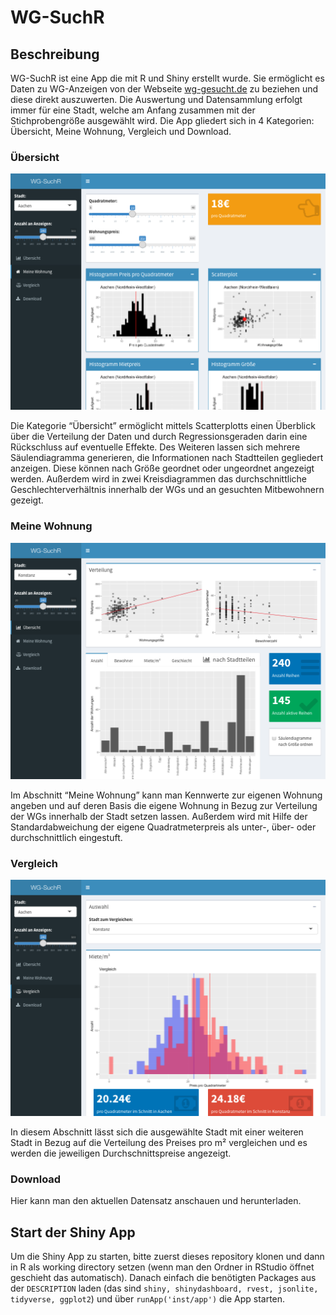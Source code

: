WG-SuchR
================

## Beschreibung

WG-SuchR ist eine App die mit R und Shiny erstellt wurde. Sie ermöglicht
es Daten zu WG-Anzeigen von der Webseite
[wg-gesucht.de](http://www.wg-gesucht.de) zu beziehen und diese direkt
auszuwerten. Die Auswertung und Datensammlung erfolgt immer für eine
Stadt, welche am Anfang zusammen mit der Stichprobengröße ausgewählt
wird. Die App gliedert sich in 4 Kategorien: Übersicht, Meine Wohnung,
Vergleich und Download.

### Übersicht

![Screenshot des Bereichs Übersicht](screenshots/meine-wohnung.png)

Die Kategorie “Übersicht” ermöglicht mittels Scatterplotts einen
Überblick über die Verteilung der Daten und durch Regressionsgeraden
darin eine Rückschluss auf eventuelle Effekte. Des Weiteren lassen sich
mehrere Säulendiagramma generieren, die Informationen nach Stadtteilen
gegliedert anzeigen. Diese können nach Größe geordnet oder ungeordnet
angezeigt werden. Außerdem wird in zwei Kreisdiagrammen das
durchschnittliche Geschlechterverhältnis innerhalb der WGs und an
gesuchten Mitbewohnern gezeigt.

### Meine Wohnung

![Screenshot des Bereichs Wohnung](screenshots/uebersicht.png)

Im Abschnitt “Meine Wohnung” kann man Kennwerte zur eigenen Wohnung
angeben und auf deren Basis die eigene Wohnung in Bezug zur Verteilung
der WGs innerhalb der Stadt setzen lassen. Außerdem wird mit Hilfe der
Standardabweichung der eigene Quadratmeterpreis als unter-, über- oder
durchschnittlich eingestuft.

### Vergleich

![Screenshot des Bereichs Vergleich](screenshots/vergleich.png)

In diesem Abschnitt lässt sich die ausgewählte Stadt mit einer weiteren
Stadt in Bezug auf die Verteilung des Preises pro m² vergleichen und es
werden die jeweiligen Durchschnittspreise angezeigt.

### Download

Hier kann man den aktuellen Datensatz anschauen und herunterladen.

## Start der Shiny App

Um die Shiny App zu starten, bitte zuerst dieses repository klonen und
dann in R als working directory setzen (wenn man den Ordner in RStudio
öffnet geschieht das automatisch). Danach einfach die benötigten
Packages aus der `DESCRIPTION` laden (das sind `shiny, shinydashboard,
rvest, jsonlite, tidyverse, ggplot2`) und über `runApp('inst/app')` die
App starten.
